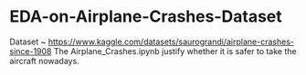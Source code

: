 # EDA-on-Airplane-Crashes-Dataset
Dataset ~ https://www.kaggle.com/datasets/saurograndi/airplane-crashes-since-1908
The Airplane_Crashes.ipynb justify whether it is safer to take the aircraft nowadays.
